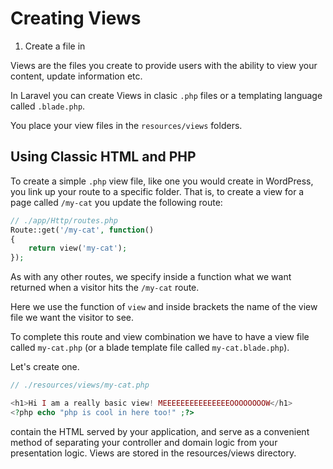# Creating Views

1. Create a file in

Views are the files you create to provide users with the ability to view your content, update information etc.

In Laravel you can create Views in clasic ```.php``` files or a templating language called ```.blade.php```.

You place your view files in the ```resources/views``` folders.

## Using Classic HTML and PHP

To create a simple ```.php``` view file, like one you would create in WordPress, you link up your route to a specific folder. That is, to create a view for a page called ```/my-cat``` you update the following route:

```php
// ./app/Http/routes.php
Route::get('/my-cat', function()
{
    return view('my-cat');
});
```

As with any other routes, we specify inside a function what we want returned when a visitor hits the ```/my-cat``` route.

Here we use the function of ```view``` and inside brackets the name of the view file we want the visitor to see.

To complete this route and view combination we have to have a view file called ```my-cat.php``` (or a blade template file called ```my-cat.blade.php```).

Let's create one.

```php
// ./resources/views/my-cat.php

<h1>Hi I am a really basic view! MEEEEEEEEEEEEEEEOOOOOOOOW</h1>
<?php echo "php is cool in here too!" ;?>
```


contain the HTML served by your application, and serve as a convenient method of separating your controller and domain logic from your presentation logic. Views are stored in the resources/views directory.


